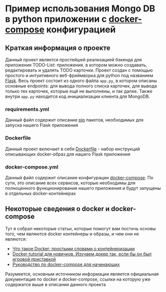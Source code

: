 # Пример использования Mongo DB в python приложении с [docker-compose](https://docs.docker.com/compose/) конфигурацией

## Краткая информация о проекте
Данный проект является простейшей реализацией бэкенда для приложения TODO-List: приложения, в котором можно создавать, редактировать и удалять TODO карточки.
Проект создан с помощью простого и интуитивного веб-фреймворка для python под названием [Flask](https://flask.palletsprojects.com/en/2.0.x/). Весь проект состоит из одного файла `app.py`, в котором описаны основные endpoints: для вывода полного списка карточек, для вывода только тех карточек, которые ещё не выполнены, и так далее. Также внутри `app.py` находится код инициализации клиента для MongoDB.

### requirements.yml
Данный файл содержит описание [pip](https://pypi.org/project/pip/) пакетов, необходимых для запуска нашего Flask приложения

### Dockerfile
Данный проект включает в себя [Dockerfile](https://docs.docker.com/engine/reference/builder/) - набор инструкций описывающих docker-образ для нашего Flask приложения

### docker-compose.yml
Данный файл содержит описание конфигурации [docker-compose](https://docs.docker.com/compose/). По сути, это описание всех сервисов, которые необходимы для полноценного функционирования нашего приложения и будут запущены в отдельных docker-контейнерах

## Некоторые сведения о docker и docker-compose
Тут я собрал некоторые статьи, которые помогут вам постичь основы того, чем являются docker контейнеры и образы, и чем они не являются:
- [Что такое Docker: простыми словами о контейнеризации](https://blog.ithillel.ua/articles/chto-takoe-docker-prostymi-slovami-o-konteynerizatsii)
- [Docker-tutorial для новичков. Изучаем докер так, если бы он был игровой приставкой](https://badcode.ru/docker-tutorial-dlia-novichkov-rassmatrivaiem-docker-tak-iesli-by-on-byl-ighrovoi-pristavkoi/)
- [Руководство по docker-compose для начинающих](https://habr.com/ru/company/ruvds/blog/450312/)

Разумеется, основным источником информации является официальная документация по docker и docker-compose, ссылки на которую уже содержатся выше в описании данного проекта
